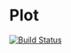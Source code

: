 # Plot

[![Build Status](https://travis-ci.org/tbreloff/Plot.jl.svg?branch=master)](https://travis-ci.org/tbreloff/Plot.jl)
